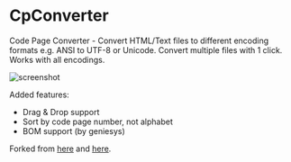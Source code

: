 # CpConverter
Code Page Converter - Convert HTML/Text files to different encoding formats e.g. ANSI to UTF-8 or Unicode. Convert multiple files with 1 click. Works with all encodings.

![screenshot](http://i.imgur.com/xQz5ee4.png)

Added features:
- Drag & Drop support
- Sort by code page number, not alphabet
- BOM support (by geniesys)

Forked from [here](https://sourceforge.net/projects/cp-converter) and [here](http://www.geniesys.net/tools/CpConverter_v0.1.6.zip).
